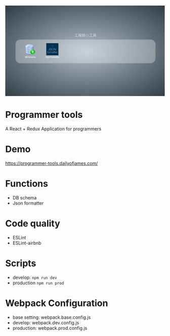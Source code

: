 ![image](https://github.com/jh6120v/programmer-tools/blob/master/cover.png)

# Programmer tools
A React + Redux Application for programmers

# Demo
https://programmer-tools.dailyofjames.com/

# Functions
- DB schema
- Json formatter

# Code quality
- ESLint
- ESLint-airbnb

# Scripts
- develop: ```npm run dev```
- production ```npm run prod```

# Webpack Configuration
- base setting: webpack.base.config.js
- develop: webpack.dev.config.js
- production: webpack.prod.config.js
